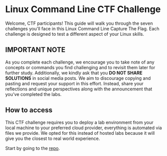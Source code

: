 # Linux Command Line CTF Challenge

Welcome, CTF participants! This guide will walk you through the seven challenges you'll face in this Linux Command Line Capture The Flag. Each challenge is designed to test a different aspect of your Linux skills.

## IMPORTANT NOTE

As you complete each challenge, we encourage you to take note of any concepts or commands you find challenging and to revisit them later for further study. Additionally, we kindly ask that you **DO NOT SHARE SOLUTIONS** in social media posts. We aim to discourage copying and pasting and request your support in this effort. Instead, share your reflections and unique perspectives along with the announcement that you’ve completed the labs.


## How to access

This CTF challenge requires you to deploy a lab environment from your local machine to your preferred cloud provider, everything is automated via files we provide. We opted for this instead of hosted labs because it will give you the closest to real world experience. 

Start by going to the [repo](https://github.com/learntocloud/ltc-linux-challenge).
